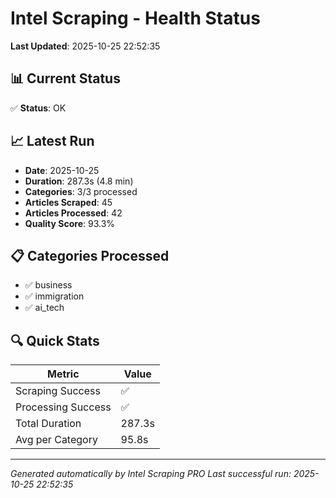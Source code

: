 # Intel Scraping - Health Status

**Last Updated**: 2025-10-25 22:52:35

## 📊 Current Status

✅ **Status**: OK

## 📈 Latest Run

- **Date**: 2025-10-25
- **Duration**: 287.3s (4.8 min)
- **Categories**: 3/3 processed
- **Articles Scraped**: 45
- **Articles Processed**: 42
- **Quality Score**: 93.3%

## 📋 Categories Processed

- ✅ business
- ✅ immigration
- ✅ ai_tech

## 🔍 Quick Stats

| Metric | Value |
|--------|-------|
| Scraping Success | ✅ |
| Processing Success | ✅ |
| Total Duration | 287.3s |
| Avg per Category | 95.8s |

---

*Generated automatically by Intel Scraping PRO*
*Last successful run: 2025-10-25 22:52:35*
